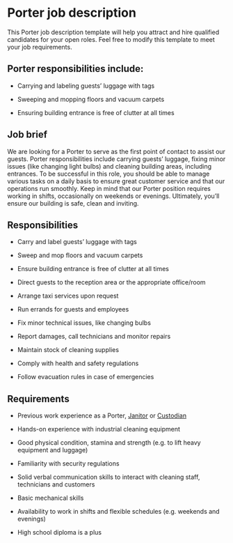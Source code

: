 # Porter job description
This Porter job description template will help you attract and hire qualified candidates for your open roles. Feel free to modify this template to meet your job requirements.


## Porter responsibilities include:
* Carrying and labeling guests’ luggage with tags

* Sweeping and mopping floors and vacuum carpets

* Ensuring building entrance is free of clutter at all times


## Job brief

We are looking for a Porter to serve as the first point of contact to assist our guests.
Porter responsibilities include carrying guests’ luggage, fixing minor issues (like changing light bulbs) and cleaning building areas, including entrances. To be successful in this role, you should be able to manage various tasks on a daily basis to ensure great customer service and that our operations run smoothly. Keep in mind that our Porter position requires working in shifts, occasionally on weekends or evenings.
Ultimately, you’ll ensure our building is safe, clean and inviting.


## Responsibilities

* Carry and label guests’ luggage with tags

* Sweep and mop floors and vacuum carpets

* Ensure building entrance is free of clutter at all times

* Direct guests to the reception area or the appropriate office/room

* Arrange taxi services upon request

* Run errands for guests and employees

* Fix minor technical issues, like changing bulbs

* Report damages, call technicians and monitor repairs

* Maintain stock of cleaning supplies

* Comply with health and safety regulations

* Follow evacuation rules in case of emergencies


## Requirements

* Previous work experience as a Porter, <a href="https://resources.workable.com/janitor-job-description" target="_blank" rel="noopener">Janitor</a> or <a href="https://resources.workable.com/custodian-job-description" target="_blank" rel="noopener">Custodian</a>

* Hands-on experience with industrial cleaning equipment

* Good physical condition, stamina and strength (e.g. to lift heavy equipment and luggage)

* Familiarity with security regulations

* Solid verbal communication skills to interact with cleaning staff, technicians and customers

* Basic mechanical skills

* Availability to work in shifts and flexible schedules (e.g. weekends and evenings)

* High school diploma is a plus
